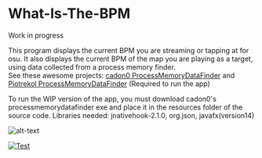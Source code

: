 # What-Is-The-BPM

Work in progress

This program displays the current BPM you are streaming or tapping at for osu. It also displays the current BPM of the map you are playing as a target, using data collected from a process memory finder.\
See these awesome projects: [cadon0 ProcessMemoryDataFinder](https://github.com/cadon0/ProcessMemoryDataFinder) and [Piotrekol ProcessMemoryDataFinder](https://github.com/Piotrekol/ProcessMemoryDataFinder) (Required to run the app)

To run the WIP version of the app, you must download cadon0's processmemorydatafinder exe and place it in the resources folder of the source code. 
Libraries needed: jnativehook-2.1.0, org.json, javafx(version14)

![alt-text](https://cdn.discordapp.com/attachments/627267590862929961/768276532468383805/unknown.png "Bpm Tracker")

[![Test](http://img.youtube.com/vi/1WBCtb6Q4kI/0.jpg)](http://www.youtube.com/watch?v=1WBCtb6Q4kI)
